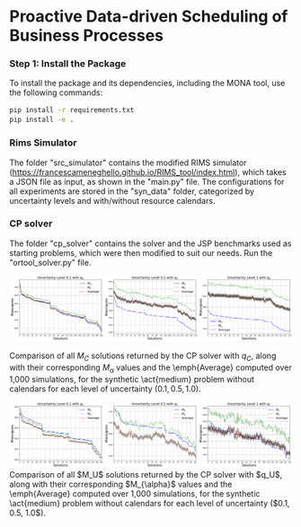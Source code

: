 # Proactive Data-driven Scheduling of Business Processes


### Step 1: Install the Package

To install the package and its dependencies, including the MONA tool, use the following commands:

```bash
pip install -r requirements.txt
pip install -e .
```

### Rims Simulator

The folder "src_simulator" contains the modified RIMS simulator (https://francescameneghello.github.io/RIMS_tool/index.html), which takes a JSON file as input, as shown in the "main.py" file.
The configurations for all experiments are stored in the "syn_data" folder, categorized by uncertainty levels and with/without resource calendars.

### CP solver

The folder "cp_solver" contains the solver and the JSP benchmarks used as starting problems, which were then modified to suit our needs.
Run the "ortool_solver.py" file.


<img src="images/q1_results.png" alt="Alt Text" width="780">

Comparison of all $M_C$ solutions returned by the CP solver with $q_C$, along with their corresponding $M_{\alpha}$ values and the \emph{Average} computed over 1,000 simulations, for the synthetic \act{medium} problem without calendars for each level of uncertainty ($0.1, 0.5, 1.0$).

<img src="images/q3_results.png" alt="Alt Text" width="780">
Comparison of all $M_U$ solutions returned by the CP solver with $q_U$, along with their corresponding $M_{\alpha}$ values and the \emph{Average} computed over 1,000 simulations, for the synthetic \act{medium} problem without calendars for each level of uncertainty ($0.1, 0.5, 1.0$).
